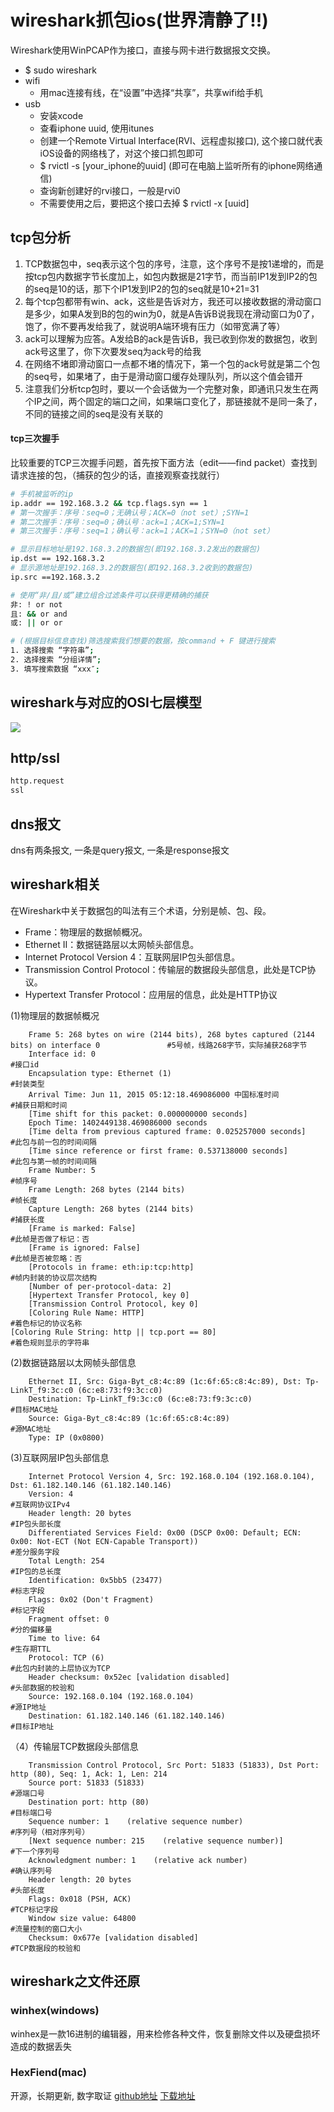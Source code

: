 # wireshark抓包ios(世界清静了!!)
Wireshark使用WinPCAP作为接口，直接与网卡进行数据报文交换。
- $ sudo wireshark
- wifi
    - 用mac连接有线，在“设置”中选择“共享”，共享wifi给手机
- usb 
    - 安装xcode
    - 查看iphone uuid, 使用itunes
    - 创建一个Remote Virtual Interface(RVI、远程虚拟接口), 这个接口就代表iOS设备的网络栈了，对这个接口抓包即可
    - $ rvictl -s [your_iphone的uuid] (即可在电脑上监听所有的iphone网络通信)
    - 查询新创建好的rvi接口，一般是rvi0
    - 不需要使用之后，要把这个接口去掉 $ rvictl -x [uuid]

## tcp包分析
1. TCP数据包中，seq表示这个包的序号，注意，这个序号不是按1递增的，而是按tcp包内数据字节长度加上，如包内数据是21字节，而当前IP1发到IP2的包的seq是10的话，那下个IP1发到IP2的包的seq就是10+21=31
2. 每个tcp包都带有win、ack，这些是告诉对方，我还可以接收数据的滑动窗口是多少，如果A发到B的包的win为0，就是A告诉B说我现在滑动窗口为0了，饱了，你不要再发给我了，就说明A端环境有压力（如带宽满了等）
3. ack可以理解为应答。A发给B的ack是告诉B，我已收到你发的数据包，收到ack号这里了，你下次要发seq为ack号的给我
4. 在网络不堵即滑动窗口一点都不堵的情况下，第一个包的ack号就是第二个包的seq号，如果堵了，由于是滑动窗口缓存处理队列，所以这个值会错开
5. 注意我们分析tcp包时，要以一个会话做为一个完整对象，即通讯只发生在两个IP之间，两个固定的端口之间，如果端口变化了，那链接就不是同一条了，不同的链接之间的seq是没有关联的

#### tcp三次握手
比较重要的TCP三次握手问题，首先按下面方法（edit——find packet）查找到请求连接的包，（捕获的包少的话，直接观察查找就行）
```bash
# 手机被监听的ip
ip.addr == 192.168.3.2 && tcp.flags.syn == 1        
# 第一次握手：序号：seq=0；无确认号；ACK=0（not set）;SYN=1
# 第二次握手：序号：seq=0；确认号：ack=1；ACK=1;SYN=1
# 第三次握手：序号：seq=1；确认号：ack=1；ACK=1；SYN=0（not set）

# 显示目标地址是192.168.3.2的数据包(即192.168.3.2发出的数据包)
ip.dst == 192.168.3.2 
# 显示源地址是192.168.3.2的数据包(即192.168.3.2收到的数据包)
ip.src ==192.168.3.2 

# 使用“非/且/或”建立组合过滤条件可以获得更精确的捕获
非: ! or not 
且: && or and
或: || or or

# (根据目标信息查找)筛选搜索我们想要的数据，按command + F 键进行搜索
1. 选择搜索 “字符串”;
2. 选择搜索 “分组详情”;
3. 填写搜索数据 “xxx″;
```

## wireshark与对应的OSI七层模型
![](https://i.loli.net/2019/04/09/5cac4ab46dd9c.png)

## http/ssl
```bash
http.request
ssl
```

## dns报文
dns有两条报文, 一条是query报文, 一条是response报文

## wireshark相关
在Wireshark中关于数据包的叫法有三个术语，分别是帧、包、段。
- Frame：物理层的数据帧概况。
- Ethernet II：数据链路层以太网帧头部信息。
- Internet Protocol Version 4：互联网层IP包头部信息。
- Transmission Control Protocol：传输层的数据段头部信息，此处是TCP协议。
- Hypertext Transfer Protocol：应用层的信息，此处是HTTP协议

(1)物理层的数据帧概况
```
    Frame 5: 268 bytes on wire (2144 bits), 268 bytes captured (2144 bits) on interface 0               #5号帧，线路268字节，实际捕获268字节
    Interface id: 0                                                     #接口id
    Encapsulation type: Ethernet (1)                                    #封装类型
    Arrival Time: Jun 11, 2015 05:12:18.469086000 中国标准时间            #捕获日期和时间
    [Time shift for this packet: 0.000000000 seconds]
    Epoch Time: 1402449138.469086000 seconds
    [Time delta from previous captured frame: 0.025257000 seconds]      #此包与前一包的时间间隔
    [Time since reference or first frame: 0.537138000 seconds]          #此包与第一帧的时间间隔
    Frame Number: 5                                                     #帧序号
    Frame Length: 268 bytes (2144 bits)                                 #帧长度
    Capture Length: 268 bytes (2144 bits)                               #捕获长度
    [Frame is marked: False]                                            #此帧是否做了标记：否
    [Frame is ignored: False]                                           #此帧是否被忽略：否
    [Protocols in frame: eth:ip:tcp:http]                               #帧内封装的协议层次结构
    [Number of per-protocol-data: 2]                                    
    [Hypertext Transfer Protocol, key 0]
    [Transmission Control Protocol, key 0]
    [Coloring Rule Name: HTTP]                                          #着色标记的协议名称
[Coloring Rule String: http || tcp.port == 80]                          #着色规则显示的字符串
```
(2)数据链路层以太网帧头部信息
```
    Ethernet II, Src: Giga-Byt_c8:4c:89 (1c:6f:65:c8:4c:89), Dst: Tp-LinkT_f9:3c:c0 (6c:e8:73:f9:3c:c0)
    Destination: Tp-LinkT_f9:3c:c0 (6c:e8:73:f9:3c:c0)                                   #目标MAC地址
    Source: Giga-Byt_c8:4c:89 (1c:6f:65:c8:4c:89)                                        #源MAC地址
    Type: IP (0x0800)
```
(3)互联网层IP包头部信息
```
    Internet Protocol Version 4, Src: 192.168.0.104 (192.168.0.104), Dst: 61.182.140.146 (61.182.140.146)
    Version: 4                                                                                                                          #互联网协议IPv4
    Header length: 20 bytes                                                                               #IP包头部长度
    Differentiated Services Field: 0x00 (DSCP 0x00: Default; ECN: 0x00: Not-ECT (Not ECN-Capable Transport))                                                                                                                                   #差分服务字段
    Total Length: 254                                                                                     #IP包的总长度
    Identification: 0x5bb5 (23477)                                                                        #标志字段
    Flags: 0x02 (Don't Fragment)                                                                          #标记字段
    Fragment offset: 0                                                                                    #分的偏移量
    Time to live: 64                                                                                      #生存期TTL
    Protocol: TCP (6)                                                                                     #此包内封装的上层协议为TCP
    Header checksum: 0x52ec [validation disabled]                                                         #头部数据的校验和
    Source: 192.168.0.104 (192.168.0.104)                                                                 #源IP地址
    Destination: 61.182.140.146 (61.182.140.146)                                                          #目标IP地址
```
（4）传输层TCP数据段头部信息
```
    Transmission Control Protocol, Src Port: 51833 (51833), Dst Port: http (80), Seq: 1, Ack: 1, Len: 214
    Source port: 51833 (51833)                                                                            #源端口号
    Destination port: http (80)                                                                           #目标端口号
    Sequence number: 1    (relative sequence number)                                    #序列号（相对序列号）
    [Next sequence number: 215    (relative sequence number)]                           #下一个序列号
    Acknowledgment number: 1    (relative ack number)                                   #确认序列号
    Header length: 20 bytes                                                             #头部长度
    Flags: 0x018 (PSH, ACK)                                                             #TCP标记字段
    Window size value: 64800                                                            #流量控制的窗口大小
    Checksum: 0x677e [validation disabled]                                              #TCP数据段的校验和
```

## wireshark之文件还原

### winhex(windows)
winhex是一款16进制的编辑器，用来检修各种文件，恢复删除文件以及硬盘损坏造成的数据丢失

### HexFiend(mac)
开源，长期更新, 数字取证
[github地址](https://github.com/ridiculousfish/hexfiend)
[下载地址](http://ridiculousfish.com/hexfiend/)
